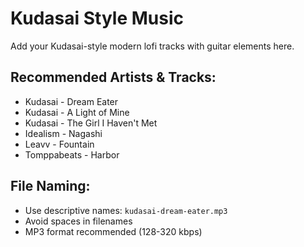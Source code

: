 # Kudasai Style Music

Add your Kudasai-style modern lofi tracks with guitar elements here.

## Recommended Artists & Tracks:
- Kudasai - Dream Eater
- Kudasai - A Light of Mine
- Kudasai - The Girl I Haven't Met
- Idealism - Nagashi
- Leavv - Fountain
- Tomppabeats - Harbor

## File Naming:
- Use descriptive names: `kudasai-dream-eater.mp3`
- Avoid spaces in filenames
- MP3 format recommended (128-320 kbps)